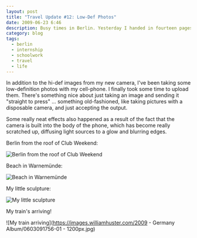 ```yaml
---
layout: post
title: "Travel Update #12: Low-Def Photos"
date: 2009-06-23 6:46
description: Busy times in Berlin. Yesterday I handed in fourteen pages of pure German text for my two literature courses.
category: blog
tags:
  - berlin
  - internship
  - schoolwork
  - travel
  - life
---
```


In addition to the hi-def images from my new camera, I've been taking some low-definition photos with my cell-phone. I finally took some time to upload them. There's something nice about just taking an image and sending it "straight to press" ... something old-fashioned, like taking pictures with a disposable camera, and just accepting the output.

Some really neat effects also happened as a result of the fact that the camera is built into the body of the phone, which has become really scratched up, diffusing light sources to a glow and blurring edges.

Berlin from the roof of Club Weekend:

![Berlin from the roof of Club Weekend](https://images.williamhuster.com/2009%20-%20Germany%20Album/0503090000-00%20-%201200px.jpg)

Beach in Warnemünde:

![Beach in Warnemünde](https://images.williamhuster.com/2009%20-%20Germany%20Album/0509091437-00%20-%201200px.jpg)

My little sculpture:

![My little sculpture](https://images.williamhuster.com/2009%20-%20Germany%20Album/0509091437-02%20-%201200px.jpg)

My train's arriving!

![My train arriving](https://images.williamhuster.com/2009 - Germany Album/0603091756-01 - 1200px.jpg)
